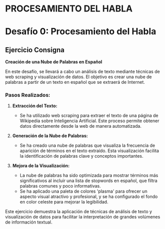 # PROCESAMIENTO DEL HABLA

# Desafío 0: Procesamiento del Habla

## Ejercicio Consigna

**Creación de una Nube de Palabras en Español**

En este desafío, se llevará a cabo un análisis de texto mediante técnicas de web scraping y visualización de datos. El objetivo es crear una nube de palabras a partir de un texto en español que se extraerá de Internet.

### Pasos Realizados:

1. **Extracción del Texto:**
   - Se ha utilizado web scraping para extraer el texto de una página de Wikipedia sobre Inteligencia Artificial. Este proceso permite obtener datos directamente desde la web de manera automatizada.

2. **Generación de la Nube de Palabras:**
   - Se ha creado una nube de palabras que visualiza la frecuencia de aparición de términos en el texto extraído. Esta visualización facilita la identificación de palabras clave y conceptos importantes.

3. **Mejora de la Visualización:**
   - La nube de palabras ha sido optimizada para mostrar términos más significativos al incluir una lista de stopwords en español, que filtra palabras comunes y poco informativas.
   - Se ha aplicado una paleta de colores 'plasma' para ofrecer un aspecto visual atractivo y profesional, y se ha configurado el fondo en color celeste para mejorar la legibilidad.

Este ejercicio demuestra la aplicación de técnicas de análisis de texto y visualización de datos para facilitar la interpretación de grandes volúmenes de información textual.


